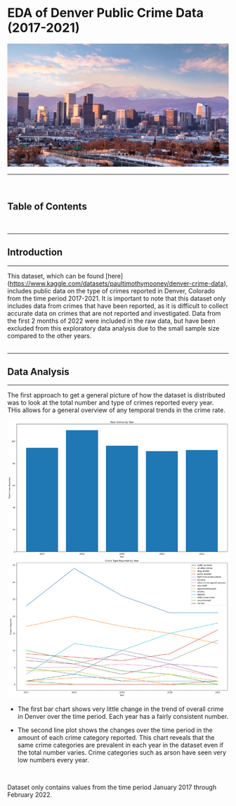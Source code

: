 # EDA of Denver Public Crime Data (2017-2021)

![](images/denver.jpg)
***
<br />

## Table of Contents


<br />

***
## **Introduction**
***
This dataset, which can be found [here] (https://www.kaggle.com/datasets/paultimothymooney/denver-crime-data), includes public data on the type of crimes reported in Denver, Colorado from the time period 2017-2021. It is important to note that this dataset only includes data from crimes that have been reported, as it is difficult to collect accurate data on crimes that are not reported and investigated. Data from the first 2 months of 2022 were included in the raw data, but have been excluded from this exploratory data analysis due to the small sample size compared to the other years.
<br />
<br />

***
## **Data Analysis**
***
The first approach to get a general picture of how the dataset is distributed was to look at the total number and type of crimes reported every year. THis allows for a general overview of any temporal trends in the crime rate.
<br />

![](images/overall_crime_per_year.png)
<br />

* The first bar chart shows very little change in the trend of overall crime in Denver over the time period. Each year has a fairly consistent number.

* The second line plot shows the changes over the time period in the amount of each crime category reported. This chart reveals that the same crime categories are prevalent in each year in the dataset even if the total number varies. Crime categories such as arson have seen very low numbers every year.
<br />



Dataset only contains values from the time period January 2017 through February 2022.